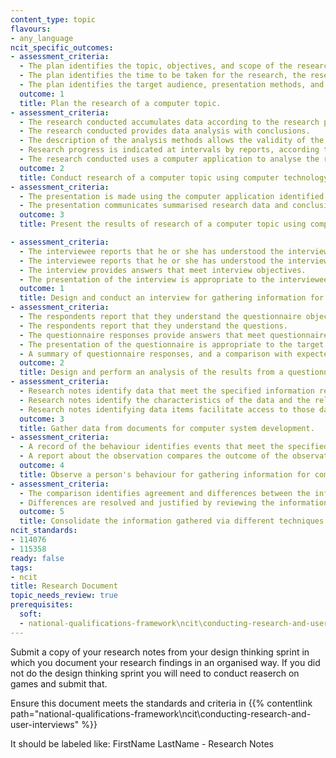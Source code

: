 ```yaml
---
content_type: topic
flavours:
- any_language
ncit_specific_outcomes:
- assessment_criteria:
  - The plan identifies the topic, objectives, and scope of the research. 
  - The plan identifies the time to be taken for the research, the research methods to be used, and the sources of information to be used. 
  - The plan identifies the target audience, presentation methods, and the computer applications to be used for the analysis of data and the presentation of the results of the research. 
  outcome: 1
  title: Plan the research of a computer topic. 
- assessment_criteria:
  - The research conducted accumulates data according to the research plan. 
  - The research conducted provides data analysis with conclusions. 
  - The description of the analysis methods allows the validity of the analysis to be assessed. 
  - Research progress is indicated at intervals by reports, according to the research plan. 
  - The research conducted uses a computer application to analyse the research data. 
  outcome: 2
  title: Conduct research of a computer topic using computer technology.
- assessment_criteria:
  - The presentation is made using the computer application identified in the research plan. 
  - The presentation communicates summarised research data and conclusions to the target audience. 
  outcome: 3
  title: Present the results of research of a computer topic using computer technology 

- assessment_criteria:
  - The interviewee reports that he or she has understood the interview objectives. 
  - The interviewee reports that he or she has understood the interview questions. 
  - The interview provides answers that meet interview objectives. 
  - The presentation of the interview is appropriate to the interviewee. 
  outcome: 1
  title: Design and conduct an interview for gathering information for computer system development. 
- assessment_criteria:
  - The respondents report that they understand the questionnaire objectives. 
  - The respondents report that they understand the questions. 
  - The questionnaire responses provide answers that meet questionnaire objectives. 
  - The presentation of the questionnaire is appropriate to the target population. 
  - A summary of questionnaire responses, and a comparison with expected responses, allows summary statements to be made about the population sample. 
  outcome: 2
  title: Design and perform an analysis of the results from a questionnaire for gathering information.   
- assessment_criteria:
  - Research notes identify data that meet the specified information requirements using an industry recommended format.
  - Research notes identify the characteristics of the data and the relationships between data items. 
  - Research notes identifying data items facilitate access to those data items.  
  outcome: 3
  title: Gather data from documents for computer system development. 
- assessment_criteria:
  - A record of the behaviour identifies events that meet the specified information requirements, and outlines those events. 
  - A report about the observation compares the outcome of the observation with the observation objectives. 
  outcome: 4
  title: Observe a person's behaviour for gathering information for computer system development.
- assessment_criteria:
  - The comparison identifies agreement and differences between the information gathered from different techniques. 
  - Differences are resolved and justified by reviewing the information gathering techniques. 
  outcome: 5
  title: Consolidate the information gathered via different techniques. 
ncit_standards:
- 114076
- 115358
ready: false
tags:
- ncit
title: Research Document
topic_needs_review: true
prerequisites:
  soft:
  - national-qualifications-framework\ncit\conducting-research-and-user-interviews
---
```


Submit a copy of your research notes from your design thinking sprint in which you document your research findings in an organised way. If you did not do the design thinking sprint you will need to conduct reaserch on games and submit that.

Ensure this document meets the standards and criteria in {{% contentlink path="national-qualifications-framework\ncit\conducting-research-and-user-interviews" %}}

It should be labeled like: FirstName LastName - Research Notes